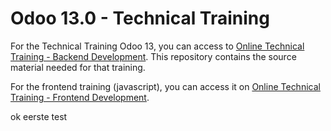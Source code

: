 # Odoo 13.0 - Technical Training

For the Technical Training Odoo 13, you can access to [Online Technical Training - Backend Development](https://www.odoo.com/slides/technical-training-backend-development-41). This repository contains the source material needed for that training.

For the frontend training (javascript), you can access it on [Online Technical Training - Frontend Development](https://www.odoo.com/slides/technical-training-frontend-development-44).


ok eerste test
